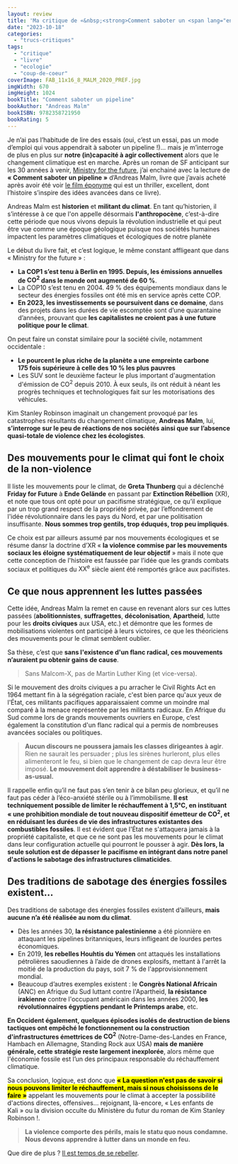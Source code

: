 ```yaml
---
layout: review
title: 'Ma critique de «&nbsp;<strong>Comment saboter un <span lang="en">pipeline</span></strong>&nbsp;» d’<em>Andreas Malm</em>'
date: "2023-10-18"
categories: 
  - "trucs-critiques"
tags: 
  - "critique"
  - "livre"
  - "ecologie"
  - "coup-de-coeur"
coverImage: FAB_11x16_8_MALM_2020_PREF.jpg
imgWidth: 670
imgHeight: 1024
bookTitle: "Comment saboter un pipeline"
bookAuthor: "Andreas Malm"
bookISBN: 9782358721950     
bookRating: 5
---
```


Je n’ai pas l’habitude de lire des essais (oui, c’est un essai, pas un mode d’emploi qui vous appendrait à saboter un <span lang="en">pipeline</span>&nbsp;!)… mais je m’interroge de plus en plus sur <strong>notre (in)capacité à agir collectivement</strong> alors que le changement climatique est en marche. Après un roman de SF anticipant sur les 30 années à venir, <a href="/2023/10/ma-critique-de-ministry-of-the-future-de-kim-stanley-robinson/" lang="en">Ministry for the future</a>, j’ai enchainé avec la lecture de <strong>«&nbsp;Comment saboter un <span lang="en">pipeline</span>&nbsp;»</strong> d’Andreas Malm, livre que j’avais acheté après avoir été voir <a href="https://fr.wikipedia.org/wiki/Sabotage_(film,_2022)">le film éponyme</a> qui est un <span lang="en">thriller</span>, excellent, dont l’histoire s’inspire des idées avancées dans ce livre).

Andreas Malm est <strong>historien</strong> et <strong>militant du climat</strong>. En tant qu’historien, il s’intéresse à ce que l'on appelle désormais <strong>l'anthropocène</strong>, c’est-à-dire cette période que nous vivons depuis la révolution industrielle et qui peut être vue comme une époque géologique puisque nos sociétés humaines impactent les paramètres climatiques et écologiques de notre planète

Le début du livre fait, et c’est logique, le même constant affligeant que dans «&nbsp;<span lang="en">Ministry for the future</span>&nbsp;»&nbsp;:

<ul>
  <li><strong>La <abbr>COP1</abbr> s’est tenu à Berlin en 1995. Depuis, les émissions annuelles de <abbr>CO<sup>2</sup></abbr> dans le monde ont augmenté de 60&nbsp;%</strong>.</li>
  <li>La <abbr>COP10</abbr> s’est tenu en 2004. 49&nbsp;% des équipements mondiaux dans le secteur des énergies fossiles ont été mis en service après cette <abbr>COP</abbr>.</li>
  <li><strong>En 2023, les investissements se poursuivent dans ce domaine</strong>, dans des projets dans les durées de vie escomptée sont d’une quarantaine d’années, prouvant que <strong>les capitalistes ne croient pas à une future politique pour le climat</strong>.</li>
</ul>

On peut faire un constat similaire pour la société civile, notamment occidentale&nbsp;:

<ul>
  <li><strong>Le pourcent le plus riche de la planète a une empreinte carbone 175&nbsp;fois supérieure à celle des 10&nbsp;% les plus pauvres</strong></li>
  <li>Les <abbr>SUV</abbr> sont le deuxième facteur le plus important d'augmentation d'émission de <abbr>CO<sup>2</sup></abbr> depuis 2010. À eux seuls, ils ont réduit à néant les progrès techniques et technologiques fait sur les motorisations des véhicules.</li>
</ul>

Kim Stanley Robinson imaginait un changement provoqué par les catastrophes résultants du changement climatique, <strong>Andreas Malm</strong>, lui, <strong>s’interroge sur le peu de réactions de nos sociétés ainsi que sur l’absence quasi-totale de violence chez les écologistes</strong>.

<h2>Des mouvements pour le climat qui font le choix de la non-violence</h2>

Il liste les mouvements pour le climat, de <strong>Greta Thunberg</strong> qui a déclenché <strong lang="en">Friday for Future</strong> à <strong lang="de">Ende Gelände</strong> en passant par <strong lang="en">Extinction Rébellion</strong> (<abbr>XR</abbr>), et note que tous ont opté pour un pacifisme stratégique, ce qu’il explique par un trop grand respect de la propriété privée, par l’effondrement de l'idée révolutionnaire dans les pays du Nord, et par une politisation insuffisante. <strong>Nous sommes trop gentils, trop éduqués, trop peu impliqués</strong>.

Ce choix est par ailleurs assumé par nos mouvements écologiques et se résume dansr la doctrine d’<abbr>XR</abbr> «&nbsp;<strong>la violence commise par les mouvements sociaux les éloigne systématiquement de leur objectif</strong>&nbsp;» mais il note que cette conception de l'histoire est faussée par l’idée que les grands combats sociaux et politiques du <abbr>XX<sup>e</sup></abbr>&nbsp;siècle aient été remportés grâce aux pacifistes.

<h2>Ce que nous apprennent les luttes passées</h2>

Cette idée, Andreas Malm la remet en cause en revenant alors sur ces luttes passées (<strong>abolitionnistes</strong>, <strong>suffragettes</strong>, <strong>décolonisation</strong>, <strong>Apartheid</strong>, lutte pour les <strong>droits civiques</strong> aux <abbr>USA</abbr>, <abbr>etc.</abbr>) et démontre que les formes de mobilisations violentes ont participé à leurs victoires, ce que les théoriciens des mouvements pour le climat semblent oublier.

Sa thèse, c’est que <strong>sans l'existence d'un flanc radical, ces mouvements n’auraient pu obtenir gains de cause</strong>.

<blockquote class="citation">
  <p>Sans Malcom-X, pas de Martin Luther King (et vice-versa).</p>
</blockquote>

Si le mouvement des droits civiques a pu arracher le <span lang="en">Civil Rights Act</span> en 1964 mettant fin à la ségrégation raciale, c'est bien parce qu'aux yeux de l'État, ces militants pacifiques apparaissaient comme un moindre mal comparé à la menace représentée par les militants radicaux. En Afrique du Sud comme lors de grands mouvements ouvriers en Europe, c’est également la constitution d'un flanc radical qui a permis de nombreuses avancées sociales ou politiques.

<blockquote class="citation">
  <p><strong>Aucun discours ne poussera jamais les classes dirigeantes à agir</strong>. Rien ne saurait les persuader&nbsp;; plus les sirènes hurleront, plus elles alimenteront le feu, si bien que le changement de cap devra leur être imposé. <strong>Le mouvement doit apprendre à déstabiliser le <span lang="en">business-as-usual</span>.</strong></p>
</blockquote>

Il rappelle enfin qu’il ne faut pas s’en tenir à ce bilan peu glorieux, et qu’il ne faut pas céder à l’éco-anxiété stérile ou à l’immobilisme. <strong>Il est techniquement possible de limiter le réchauffement à 1,5°C, en instituant «&nbsp;une prohibition mondiale de tout nouveau dispositif émetteur de <abbr>CO<sup>2</sup></abbr>, et en réduisant les durées de vie des infrastructures existantes des combustibles fossiles</strong>. Il est évident que l'État ne s'attaquera jamais à la propriété capitaliste, et que ce ne sont pas les mouvements pour le climat dans leur configuration actuelle qui pourront le pousser à agir. <strong>Dès lors, la seule solution est de dépasser le pacifisme en intégrant dans notre panel d'actions le sabotage des infrastructures climaticides</strong>.

<h2>Des traditions de sabotage des énergies fossiles existent...</h2>

Des traditions de sabotage des énergies fossiles existent d’ailleurs, <strong>mais aucune n’a été réalisée au nom du climat</strong>.

<ul>
  <li>Dès les années 30, <strong>la résistance palestinienne</strong> a été pionnière en attaquant les pipelines britanniques, leurs infligeant de lourdes pertes économiques.</li>
  <li>En 2019, <strong>les rebelles Houhtis du Yémen</strong> ont attaqués les installations pétrolières saoudiennes à l’aide de drones explosifs, mettant à l'arrêt la moitié de la production du pays, soit 7&nbsp;% de l'approvisionnement mondial.</li>
  <li>Beaucoup d’autres exemples existent&nbsp;: le <strong>Congrès National Africain</strong> (<abbr>ANC</abbr>) en Afrique du Sud luttant contre l'Apartheid, <strong>la résistance irakienne</strong> contre l'occupant américain dans les années 2000, <strong>les révolutionnaires égyptiens pendant le Printemps arabe</strong>, <abbr>etc</abbr>.</li>
</ul>

<p><strong>En Occident également, quelques épisodes isolés de destruction de biens tactiques ont empêché le fonctionnement ou la construction d'infrastructures émettrices de <abbr>CO<sup>2</sup></abbr></strong> (Notre-Dame-des-Landes en France, <span lang="de">Hambach</span> en Allemagne, <span lang="en">Standing Rock</span> aux <abbr>USA</abbr>) <strong>mais de manière générale, cette stratégie reste largement inexplorée</strong>, alors même que l'économie fossile est l’un des principaux responsable du réchauffement climatique.

Sa conclusion, logique, est donc que <mark><strong>«&nbsp;La question n'est pas de savoir si nous pouvons limiter le réchauffement, mais si nous choisissons de le faire&nbsp;»</strong></mark> appelant les mouvements pour le climat à accepter la possibilité d'actions directes, offensives… rejoignant, là-encore, «&nbsp;Les enfants de Kali&nbsp;» ou la division occulte du Ministère du futur du roman de Kim Stanley Robinson&nbsp;!.

<blockquote class="citation">
  <p><strong>La violence comporte des périls, mais le statu quo nous condamne. Nous devons apprendre à lutter dans un monde en feu.</strong></p>
</blockquote>

Que dire de plus&nbsp;? <a href="https://extinctionrebellion.fr/">Il est temps de se rebeller</a>.
